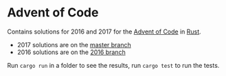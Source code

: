 # Advent of Code

Contains solutions for 2016 and 2017 for the [Advent of Code][] in [Rust][].

- 2017 solutions are on the [master branch][]
- 2016 solutions are on the [2016 branch][]

Run `cargo run` in a folder to see the results, run `cargo test` to run the tests.

[Advent of Code]: http://adventofcode.com/
[Rust]: https://www.rust-lang.org/
[2016 branch]: https://github.com/gibfahn/advent/tree/2016
[master branch]: https://github.com/gibfahn/advent/tree/master
